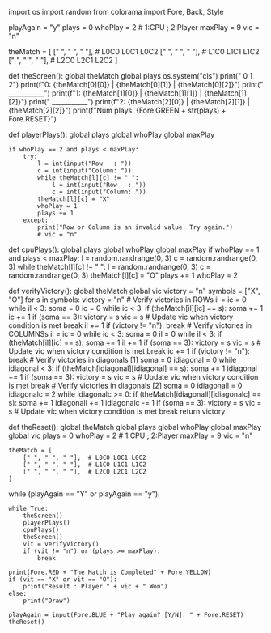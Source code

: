 import os
import random
from colorama import Fore, Back, Style

playAgain = "y"
plays = 0
whoPlay = 2 # 1:CPU ; 2:Player
maxPlay = 9
vic = "n"

theMatch = [
    [" ", " ", " "], # L0C0 L0C1 L0C2
    [" ", " ", " "], # L1C0 L1C1 L1C2
    [" ", " ", " "], # L2C0 L2C1 L2C2
]


def theScreen():
    global theMatch
    global plays
    os.system("cls")
    print("    0   1   2")
    print(f"0:  {theMatch[0][0]} | {theMatch[0][1]} | {theMatch[0][2]}")
    print("   ___________")
    print(f"1:  {theMatch[1][0]} | {theMatch[1][1]} | {theMatch[1][2]}")
    print("   ___________")
    print(f"2:  {theMatch[2][0]} | {theMatch[2][1]} | {theMatch[2][2]}")
    print(f"Num plays: {Fore.GREEN + str(plays) + Fore.RESET}")


def playerPlays():
    global plays
    global whoPlay
    global maxPlay

    if whoPlay == 2 and plays < maxPlay:
        try:
            l = int(input("Row   : "))
            c = int(input("Column: "))
            while theMatch[l][c] != " ":
                l = int(input("Row   : "))
                c = int(input("Column: "))
            theMatch[l][c] = "X"
            whoPlay = 1
            plays += 1
        except:
            print("Row or Column is an invalid value. Try again.")
            # vic = "n"


def cpuPlays():
    global plays
    global whoPlay
    global maxPlay
    if whoPlay == 1 and plays < maxPlay:
        l = random.randrange(0, 3)
        c = random.randrange(0, 3)
        while theMatch[l][c] != " ":
            l = random.randrange(0, 3)
            c = random.randrange(0, 3)
        theMatch[l][c] = "O"
        plays += 1
        whoPlay = 2


def verifyVictory():
    global theMatch
    global vic
    victory = "n"
    symbols = ["X", "O"]
    for s in symbols:
        victory = "n"
        # Verify victories in ROWs
        il = ic = 0
        while il < 3:
            soma = 0
            ic = 0
            while ic < 3:
                if (theMatch[il][ic] == s):
                    soma += 1
                ic += 1
            if (soma == 3):
                victory = s
                vic = s  # Update vic when victory condition is met
                break
            il += 1
        if (victory != "n"):
            break
        # Verify victories in COLUMNSs
        il = ic = 0
        while ic < 3:
            soma = 0
            il = 0
            while il < 3:
                if (theMatch[il][ic] == s):
                    soma += 1
                il += 1
            if (soma == 3):
                victory = s
                vic = s  # Update vic when victory condition is met
                break
            ic += 1
        if (victory != "n"):
            break
        # Verify victories in diagonals [1]
        soma = 0
        idiagonal = 0
        while idiagonal < 3:
            if (theMatch[idiagonal][idiagonal] == s):
                soma += 1
            idiagonal += 1
        if (soma == 3):
            victory = s
            vic = s  # Update vic when victory condition is met
            break
        # Verify victories in diagonals [2]
        soma = 0
        idiagonall = 0
        idiagonalc = 2
        while idiagonalc >= 0:
            if (theMatch[idiagonall][idiagonalc] == s):
                soma += 1
            idiagonall += 1
            idiagonalc -= 1
        if (soma == 3):
            victory = s
            vic = s  # Update vic when victory condition is met
            break
    return victory


def theReset():
    global theMatch
    global plays
    global whoPlay
    global maxPlay
    global vic
    plays = 0
    whoPlay = 2  # 1:CPU ; 2:Player
    maxPlay = 9
    vic = "n"

    theMatch = [
        [" ", " ", " "],  # L0C0 L0C1 L0C2
        [" ", " ", " "],  # L1C0 L1C1 L1C2
        [" ", " ", " "],  # L2C0 L2C1 L2C2
    ]


while (playAgain == "Y" or playAgain == "y"):

    while True:
        theScreen()
        playerPlays()
        cpuPlays()
        theScreen()
        vit = verifyVictory()
        if (vit != "n") or (plays >= maxPlay):
            break

    print(Fore.RED + "The Match is Completed" + Fore.YELLOW)
    if (vit == "X" or vit == "O"):
        print("Result : Player " + vic + " Won")
    else:
        print("Draw")

    playAgain = input(Fore.BLUE + "Play again? [Y/N]: " + Fore.RESET)
    theReset()
